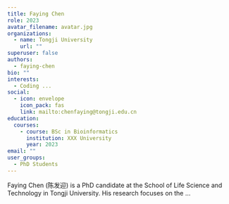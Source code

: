 ```yaml
---
title: Faying Chen
role: 2023
avatar_filename: avatar.jpg
organizations:
  - name: Tongji University
    url: ""
superuser: false
authors:
  - faying-chen
bio: ""
interests:
  - Coding ...
social:
  - icon: envelope
    icon_pack: fas
    link: mailto:chenfaying@tongji.edu.cn
education:
  courses:
    - course: BSc in Bioinformatics
      institution: XXX University
      year: 2023
email: ""
user_groups:
  - PhD Students
---
```

Faying Chen (陈发迎) is a PhD candidate at the School of Life Science and Technology in Tongji University. His research focuses on the ...
